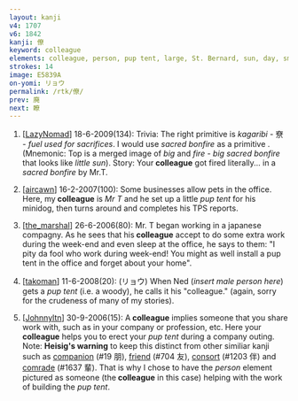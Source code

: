 ```yaml
---
layout: kanji
v4: 1707
v6: 1842
kanji: 僚
keyword: colleague
elements: colleague, person, pup tent, large, St. Bernard, sun, day, small, little
strokes: 14
image: E5839A
on-yomi: リョウ
permalink: /rtk/僚/
prev: 廃
next: 瞭
---
```


1) [<a href="http://kanji.koohii.com/profile/LazyNomad">LazyNomad</a>] 18-6-2009(134): Trivia: The right primitive is <em>kagaribi</em> - 尞 - <em>fuel used for sacrifices</em>. I would use <em>sacred bonfire</em> as a primitive . (Mnemonic: Top is a merged image of <em>big</em> and <em>fire</em> - <em>big sacred bonfire</em> that looks like <em>little sun</em>). Story: Your<strong> colleague</strong> got fired literally... in a <em>sacred bonfire</em> by Mr.T.

2) [<a href="http://kanji.koohii.com/profile/aircawn">aircawn</a>] 16-2-2007(100): Some businesses allow pets in the office. Here, my<strong> colleague</strong> is <em>Mr T</em> and he set up a little <em>pup tent</em> for his minidog, then turns around and completes his TPS reports.

3) [<a href="http://kanji.koohii.com/profile/the_marshal">the_marshal</a>] 26-6-2006(80): Mr. T began working in a japanese compagny. As he sees that his<strong> colleague</strong> accept to do some extra work during the week-end and even sleep at the office, he says to them: &quot;I pity da fool who work during week-end! You might as well install a pup tent in the office and forget about your home&quot;.

4) [<a href="http://kanji.koohii.com/profile/takoman">takoman</a>] 11-6-2008(20): (リョウ) When Ned (<em>insert male person here</em>) gets a <em>pup tent</em> (i.e. a woody), he calls it his &quot;colleague.&quot; (again, sorry for the crudeness of many of my stories).

5) [<a href="http://kanji.koohii.com/profile/Johnnyltn">Johnnyltn</a>] 30-9-2006(15): A<strong> colleague</strong> implies someone that you share work with, such as in your company or profession, etc. Here your<strong> colleague</strong> helps you to erect your <em>pup tent</em> during a company outing. Note: <strong>Heisig&#039;s warning</strong> to keep this distinct from other similiar kanji such as <a href="../v4/19.html">companion</a> (#19 朋), <a href="../v4/704.html">friend</a> (#704 友), <a href="../v4/1203.html">consort</a> (#1203 伴) and <a href="../v4/1637.html">comrade</a> (#1637 輩). That is why I chose to have the <em>person</em> element pictured as someone (the<strong> colleague</strong> in this case) helping with the work of building the <em>pup tent</em>.

